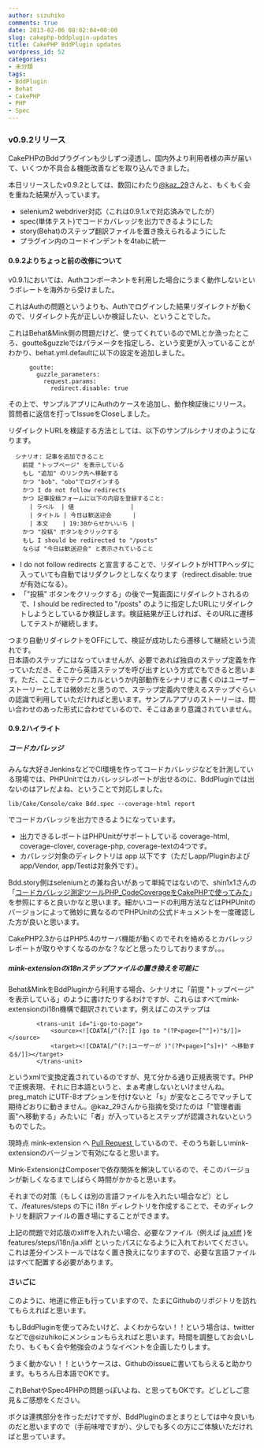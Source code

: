 ```yaml
---
author: sizuhiko
comments: true
date: 2013-02-06 08:02:04+00:00
slug: cakephp-bddplugin-updates
title: CakePHP BddPlugin updates
wordpress_id: 52
categories:
- 未分類
tags:
- BddPlugin
- Behat
- CakePHP
- PHP
- Spec
---
```


<!-- more -->

### v0.9.2リリース


  

CakePHPのBddプラグインも少しずつ浸透し、国内外より利用者様の声が届いて、いくつか不具合＆機能改善などを取り込んできました。  

本日リリースしたv0.9.2としては、数回にわたり[@kaz_29](http://twitter.com/kaz_29)さんと、もくもく会を重ねた結果が入っています。  

  



  * selenium2 webdriver対応（これは0.9.1.xで対応済みでしたが）
  * spec(単体テスト)でコードカバレッジを出力できるようにした
  * story(Behat)のステップ翻訳ファイルを置き換えられるようにした
  * プラグイン内のコードインデントを4tabに統一

  



#### 0.9.2よりちょっと前の改修について


  

v0.9.1においては、Authコンポーネントを利用した場合にうまく動作しないというポレートを海外から受けました。  

これはAuthの問題というよりも、Authでログインした結果リダイレクトが動くので、リダイレクト先が正しいか検証したい、ということでした。  

これはBehat&Mink側の問題だけど、使ってくれているのでMLとか漁ったところ、goutte&guzzleではパラメータを指定しろ、という変更が入っていることがわかり、behat.yml.defaultに以下の設定を追加しました。


    
    
          goutte:
            guzzle_parameters:
              request.params:
                redirect.disable: true
    



その上で、サンプルアプリにAuthのケースを追加し、動作検証後にリリース。質問者に返信を打ってIssueをCloseしました。  

リダイレクトURLを検証する方法としては、以下のサンプルシナリオのようになります。


    
    
      シナリオ: 記事を追加できること
        前提 "トップページ" を表示している
        もし "追加" のリンク先へ移動する
        かつ "bob"、"obo"でログインする
        かつ I do not follow redirects
        かつ 記事投稿フォームに以下の内容を登録すること:
          | ラベル  | 値                |
          | タイトル | 今日は歓送迎会      |
          | 本文    | 19:30からせかいいち |
        かつ "投稿" ボタンをクリックする
        もし I should be redirected to "/posts"
        ならば "今日は歓送迎会" と表示されていること
    





  * I do not follow redirects と宣言することで、リダイレクトがHTTPヘッダに入っていても自動ではリダクレクとしなくなります（redirect.disable: trueが有効になる）。
  * 「"投稿" ボタンをクリックする」の後で一覧画面にリダイレクトされるので、I should be redirected to "/posts" のように指定したURLにリダイレクトしようとしているか検証します。検証結果が正しければ、そのURLに遷移してテストが継続します。


つまり自動リダイレクトをOFFにして、検証が成功したら遷移して継続という流れです。  
日本語のステップにはなっていませんが、必要であれば独自のステップ定義を作っていただき、そこから英語ステップを呼び出すという方式でもできると思います。ただ、ここまでテクニカルというか内部動作をシナリオに書くのはユーザーストーリーとしては微妙だと思うので、ステップ定義内で使えるステップぐらいの認識で利用していただければと思います。サンプルアプリのストーリーは、問い合わせのあった形式に合わせているので、そこはあまり意識されていません。
  

  



#### 0.9.2ハイライト


  



##### コードカバレッジ


  

みんな大好きJenkinsなどでCI環境を作ってコードカバレッジなどを計測している現場では、PHPUnitではカバレッジレポートが出せるのに、BddPluginでは出ないのはアレだよね、ということで対応しました。

    
    
    lib/Cake/Console/cake Bdd.spec --coverage-html report
    


でコードカバレッジを出力できるようになっています。


  * 出力できるレポートはPHPUnitがサポートしている coverage-html, coverage-clover, coverage-php, coverage-textの4つです。
  * カバレッジ対象のディレクトリは app 以下です（ただしapp/Pluginおよびapp/Vendor, app/Testは対象外です）。

Bdd.story側はseleniumとの兼ね合いがあって単純ではないので、shin1x1さんの「[コードカバレッジ測定ツールPHP_CodeCoverageをCakePHPで使ってみた](http://www.1x1.jp/blog/2011/06/php_codecoverage_cakephp.html)」を参照にすると良いかなと思います。細かいコードの利用方法などはPHPUnitのバージョンによって微妙に異なるのでPHPUnitの公式ドキュメントを一度確認した方が良いと思います。  

CakePHP2.3からはPHP5.4のサーバ機能が動くのでそれを絡めるとカバレッジレポートが取りやすくなるのかな？などと思ったりしておりますが。。。
  

  



##### mink-extensionのi18nステップファイルの置き換えを可能に


  

Behat&MinkをBddPluginから利用する場合、シナリオに「前提 "トップページ" を表示している」のように書けたりするわけですが、これらはすべてmink-extensionのi18n機構で翻訳されています。例えばこのステップは

    
    
            <trans-unit id="i-go-to-page">
                <source><![CDATA[/^(?:|I )go to "(?P<page>[^"]+)"$/]]></source>
                <target><![CDATA[/^(?:|ユーザーが )"(?P<page>[^s]+)" へ移動する$/]]></target>
            </trans-unit>
    


というxmlで変換定義されているのですが、見て分かる通り正規表現です。PHPで正規表現、それに日本語というと、まぁ考慮しないといけませんね。preg_match にUTF-8オプションを付けないと「s」が変なところでマッチして期待どおりに動きません。@kaz_29さんから指摘を受けたのは「"管理者画面"へ移動する」みたいに「者」が入っているとステップが認識されないというものでした。  

現時点 mink-extension へ [Pull Request ](https://github.com/Behat/MinkExtension/pull/66)しているので、そのうち新しいmink-extensionのバージョンで有効になると思います。  

Mink-ExtensionはComposerで依存関係を解決しているので、そこのバージョンが新しくなるまでしばらく時間がかかると思います。
  

それまでの対策（もしくは別の言語ファイルを入れたい場合など）として、/features/steps の下に i18n ディレクトリを作成することで、そのディレクトリを翻訳ファイルの置き場にすることができます。  

上記の問題で対応版のxliffを入れたい場合、必要なファイル（例えば [ja.xliff](https://github.com/Behat/MinkExtension/blob/master/i18n/ja.xliff) )を features/steps/i18n/ja.xliff といったパスになるように入れておいてください。これは差分インストールではなく置き換えになりますので、必要な言語ファイルはすべて配置する必要があります。
  

  



#### さいごに


  

このように、地道に修正も行っていますので、たまにGithubのリポジトリを訪れてもらえればと思います。  

もしBddPluginを使ってみたいけど、よくわからない！！という場合は、twitterなどで@sizuhikoにメンションもらえればと思います。時間を調整してお会いしたり、もくもく会や勉強会のようなイベントを企画したりします。  

うまく動かない！！というケースは、Githubのissueに書いてもらえると助かります。もちろん日本語でOKです。  

これBehatやSpec4PHPの問題っぽいよね、と思ってもOKです。どしどしご意見＆ご感想をください。  

  

ボクは連携部分を作っただけですが、BddPluginのまとまりとしては中々良いものだと思いますので（手前味噌ですが）、少しでも多くの方にご体験いただければと思っています。



